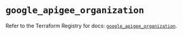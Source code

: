 # `google_apigee_organization`

Refer to the Terraform Registry for docs: [`google_apigee_organization`](https://registry.terraform.io/providers/hashicorp/google/6.36.0/docs/resources/apigee_organization).

